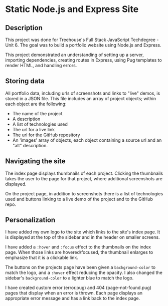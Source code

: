 # Static Node.js and Express Site

## Description

This project was done for Treehouse's Full Stack JavaScript Techdegree - Unit 6. The goal was to build a portfolio website using Node.js and Express.

This project demonstrated an understanding of setting up a server, importing dependencies, creating routes in Express, using Pug templates to render HTML, and handling errors.

## Storing data

All portfolio data, including urls of screenshots and links to "live" demos, is stored in a JSON file. This file includes an array of project objects; within each object are the following:

- The name of the project
- A description
- A list of technologies used
- The url for a live link
- The url for the GitHub repository
- An 'images' array of objects, each object containing a source url and an "alt" description.

## Navigating the site

The index page displays thumbnails of each project. Clicking the thumbnails takes the user to the page for that project, where additional screenshots are displayed.

On the project page, in addition to screenshots there is a list of technologies used and buttons linking to a live demo of the project and to the GitHub repo.

## Personalization

I have added my own logo to the site which links to the site's index page. It is displayed at the top of the sidebar and in the header on smaller screens.

I have added a `:hover` and `:focus` effect to the thumbnails on the index page. When those links are hovered/focused, the thumbnail enlarges to emphasize that it is a clickable link.

The buttons on the projects page have been given a `background-color` to match the logo, and a `:hover` effect reducing the opacity. I also changed the sidebar's `background-color` to a lighter blue to match the logo.

I have created custom error (error.pug) and 404 (page-not-found.pug) pages that display when an error is thrown. Each page displays an appropriate error message and has a link back to the index page.
